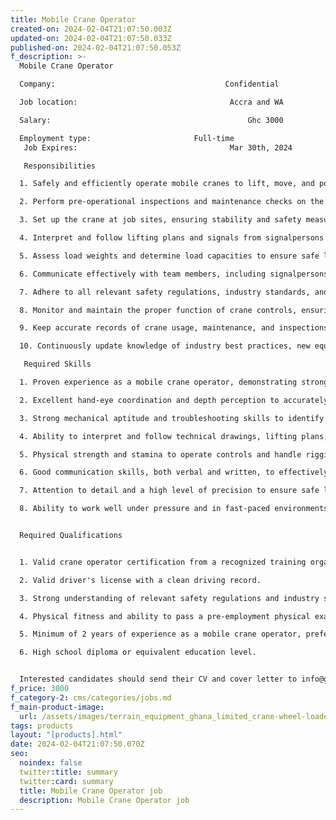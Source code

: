 ```yaml
---
title: Mobile Crane Operator
created-on: 2024-02-04T21:07:50.003Z
updated-on: 2024-02-04T21:07:50.033Z
published-on: 2024-02-04T21:07:50.053Z
f_description: >-
  Mobile Crane Operator

  Company:                                      Confidential

  Job location:                                  Accra and WA

  Salary:                                            Ghc 3000

  Employment type:                       Full-time
   Job Expires:                                  Mar 30th, 2024

   Responsibilities

  1. Safely and efficiently operate mobile cranes to lift, move, and position heavy objects, equipment, and materials according to project requirements.

  2. Perform pre-operational inspections and maintenance checks on the crane, ensuring it is in optimal working condition before operation.

  3. Set up the crane at job sites, ensuring stability and safety measures are in place, such as outriggers, cribbing, and proper rigging techniques.

  4. Interpret and follow lifting plans and signals from signalpersons or riggers to ensure accurate and safe crane movements.

  5. Assess load weights and determine load capacities to ensure safe lifting operations, making necessary adjustments as required.

  6. Communicate effectively with team members, including signalpersons, riggers, and supervisors, to ensure coordinated and safe lifting operations.

  7. Adhere to all relevant safety regulations, industry standards, and company policies, maintaining a strong focus on safety at all times.

  8. Monitor and maintain the proper function of crane controls, ensuring they are responsive and functioning correctly during operations.

  9. Keep accurate records of crane usage, maintenance, and inspections, reporting any issues or concerns to supervisors.

  10. Continuously update knowledge of industry best practices, new equipment, and safety protocols to improve job performance.

   Required Skills

  1. Proven experience as a mobile crane operator, demonstrating strong knowledge of crane operations and safety procedures.

  2. Excellent hand-eye coordination and depth perception to accurately position loads and manoeuvre the crane.

  3. Strong mechanical aptitude and troubleshooting skills to identify and address any equipment malfunctions or issues.

  4. Ability to interpret and follow technical drawings, lifting plans, and signal communication to execute precise lifting operations.

  5. Physical strength and stamina to operate controls and handle rigging equipment for extended periods.

  6. Good communication skills, both verbal and written, to effectively communicate with team members and follow instructions.

  7. Attention to detail and a high level of precision to ensure safe lifting operations and avoid accidents.

  8. Ability to work well under pressure and in fast-paced environments, maintaining a calm and focused demeanour.


  Required Qualifications


  1. Valid crane operator certification from a recognized training organization.

  2. Valid driver's license with a clean driving record.

  3. Strong understanding of relevant safety regulations and industry standards.

  4. Physical fitness and ability to pass a pre-employment physical examination.

  5. Minimum of 2 years of experience as a mobile crane operator, preferably in a construction or industrial setting.

  6. High school diploma or equivalent education level.


  Interested candidates should send their CV and cover letter to info@gotogh.com or call 0502100671.
f_price: 3000
f_category-2: cms/categories/jobs.md
f_main-product-image:
  url: /assets/images/terrain_equipment_ghana_limited_crane-wheel-loader-rent-hiring-terrain-equipment-ghana-job-crane-operatorlimited-accra-gotogh.com.jpg
tags: products
layout: "[products].html"
date: 2024-02-04T21:07:50.070Z
seo:
  noindex: false
  twitter:title: summary
  twitter:card: summary
  title: Mobile Crane Operator job
  description: Mobile Crane Operator job
---
```

